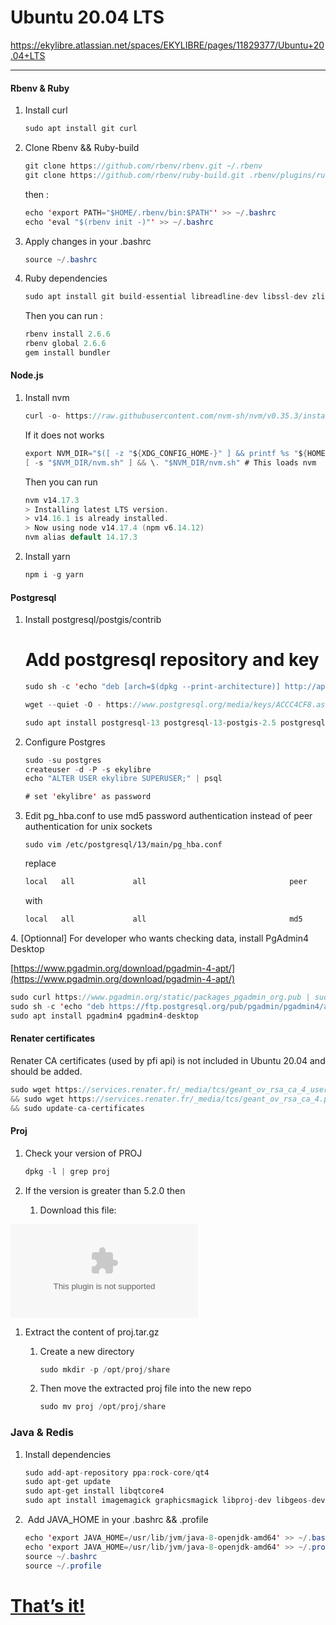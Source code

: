 # Ubuntu 20.04 LTS

<https://ekylibre.atlassian.net/spaces/EKYLIBRE/pages/11829377/Ubuntu+20.04+LTS>

* * *

#### Rbenv & Ruby

1.  Install curl

    ```java
    sudo apt install git curl
    ```

2.  Clone Rbenv && Ruby-build

    ```java
    git clone https://github.com/rbenv/rbenv.git ~/.rbenv
    git clone https://github.com/rbenv/ruby-build.git .rbenv/plugins/ruby-build
    ```


    then :

    ```java
    echo 'export PATH="$HOME/.rbenv/bin:$PATH"' >> ~/.bashrc
    echo 'eval "$(rbenv init -)"' >> ~/.bashrc
    ```

3.  Apply changes in your .bashrc

    ```java
    source ~/.bashrc
    ```

4.  Ruby dependencies

    ```java
    sudo apt install git build-essential libreadline-dev libssl-dev zlib1g-dev redis-server
    ```


    Then you can run :

    ```java
    rbenv install 2.6.6
    rbenv global 2.6.6
    gem install bundler

    ```


#### Node.js

1.  Install nvm

    ```java
    curl -o- https://raw.githubusercontent.com/nvm-sh/nvm/v0.35.3/install.sh | bash
    ```


    If it does not works

    ```java
    export NVM_DIR="$([ -z "${XDG_CONFIG_HOME-}" ] && printf %s "${HOME}/.nvm" || printf %s "${XDG_CONFIG_HOME}/nvm")"
    [ -s "$NVM_DIR/nvm.sh" ] && \. "$NVM_DIR/nvm.sh" # This loads nvm

    ```

    Then you can run

    ```java
    nvm v14.17.3
    > Installing latest LTS version.
    > v14.16.1 is already installed.
    > Now using node v14.17.4 (npm v6.14.12)
    nvm alias default 14.17.3
    ```

2.  Install yarn

    ```java
    npm i -g yarn
    ```


#### Postgresql

1.  Install postgresql/postgis/contrib

    # Add postgresql repository and key
    ```java
    sudo sh -c 'echo "deb [arch=$(dpkg --print-architecture)] http://apt.postgresql.org/pub/repos/apt $(lsb_release -cs)-pgdg main" > /etc/apt/sources.list.d/pgdg.list'
    ```

    ```java
    wget --quiet -O - https://www.postgresql.org/media/keys/ACCC4CF8.asc | sudo apt-key add -
    ```
    ```java
    sudo apt install postgresql-13 postgresql-13-postgis-2.5 postgresql-13-postgis-2.5-scripts
    ```

2.  Configure Postgres

    ```java
    sudo -su postgres
    createuser -d -P -s ekylibre
    echo "ALTER USER ekylibre SUPERUSER;" | psql

    # set 'ekylibre' as password

    ```

3.  Edit pg\_hba.conf to use md5 password authentication instead of peer authentication for unix sockets

    `sudo vim /etc/postgresql/13/main/pg_hba.conf`

    replace

    ```java
    local   all             all                                peer
    ```

    with

    ```java
    local   all             all                                md5
    ```


4\. \[Optionnal\] For developer who wants checking data, install PgAdmin4 Desktop

[https://www.pgadmin.org/download/pgadmin-4-apt/](https://www.pgadmin.org/download/pgadmin-4-apt/)

```java
sudo curl https://www.pgadmin.org/static/packages_pgadmin_org.pub | sudo apt-key add
sudo sh -c 'echo "deb https://ftp.postgresql.org/pub/pgadmin/pgadmin4/apt/$(lsb_release -cs) pgadmin4 main" > /etc/apt/sources.list.d/pgadmin4.list && apt update'
sudo apt install pgadmin4 pgadmin4-desktop
```

#### Renater certificates

Renater CA certificates (used by pfi api) is not included in Ubuntu 20.04 and should be added.

```java
sudo wget https://services.renater.fr/_media/tcs/geant_ov_rsa_ca_4_usertrust_rsa_certification_authority.pem -O /usr/local/share/ca-certificates/geant_ov_rsa_ca_4_usertrust_rsa_certification_authority.crt \
&& sudo wget https://services.renater.fr/_media/tcs/geant_ov_rsa_ca_4.pem -O /usr/local/share/ca-certificates/geant_ov_rsa_ca_4.crt \
&& sudo update-ca-certificates
```

#### Proj

1.  Check your version of PROJ

    ```java
    dpkg -l | grep proj
    ```

2.  If the version is greater than 5.2.0 then

    1.  Download this file:


[![](https://ekylibre.atlassian.net/wiki/download/thumbnails/11829377/proj.tar.gz?version=2&modificationDate=1648452693448&cacheVersion=1&api=v2&viewType=fileMacro)](/wiki/download/attachments/11829377/proj.tar.gz?version=2&modificationDate=1648452693448&cacheVersion=1&api=v2)

1.  Extract the content of proj.tar.gz

    1.  Create a new directory

        ```java
        sudo mkdir -p /opt/proj/share
        ```

    2.  Then move the extracted proj file into the new repo

        ```java
        sudo mv proj /opt/proj/share
        ```


### Java & Redis

1.  Install dependencies

    ```java
    sudo add-apt-repository ppa:rock-core/qt4
    sudo apt-get update
    sudo apt-get install libqtcore4
    sudo apt install imagemagick graphicsmagick libproj-dev libgeos-dev libffi-dev libgeos++-dev openjdk-8-jdk libqtwebkit-dev libicu-dev libpq-dev tesseract-ocr pdftk python2
    ```

2.   Add JAVA\_HOME in your .bashrc && .profile

    ```java
    echo 'export JAVA_HOME=/usr/lib/jvm/java-8-openjdk-amd64' >> ~/.bashrc
    echo 'export JAVA_HOME=/usr/lib/jvm/java-8-openjdk-amd64' >> ~/.profile
    source ~/.bashrc
    source ~/.profile
    ```


# **<u>That’s it!</u>**
